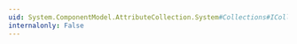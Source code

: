 ```yaml
---
uid: System.ComponentModel.AttributeCollection.System#Collections#ICollection#Count
internalonly: False
---
```

